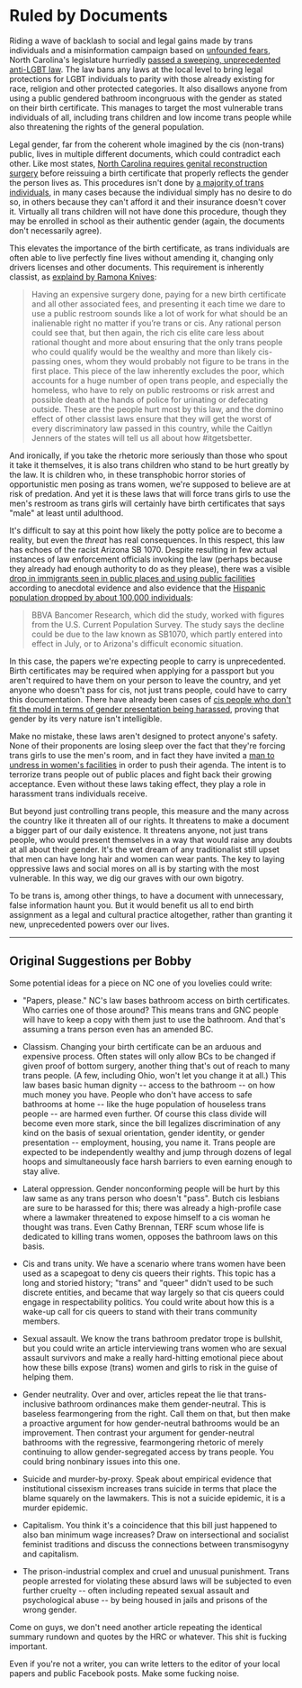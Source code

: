 # Ruled by Documents

Riding a wave of backlash to social and legal gains made by trans individuals and a misinformation campaign based on [unfounded fears](http://mediamatters.org/blog/2014/03/20/debunking-the-big-myth-about-transgender-inclus/198530), North Carolina's legislature hurriedly [passed a sweeping, unprecedented anti-LGBT law](www.vox.com/2016/2/23/11100552/charlotte-north-carolina-lgbtq-pat-mccrory). The law bans any laws at the local level to bring legal protections for LGBT individuals to parity with those already existing for race, religion and other protected categories. It also disallows anyone from using a public gendered bathroom incongruous with the gender as stated on their birth certificate. This manages to target the most vulnerable trans individuals of all, including trans children and low income trans people while also threatening the rights of the general population.

Legal gender, far from the coherent whole imagined by the cis (non-trans) public, lives in multiple different documents, which could contradict each other. Like most states, [North Carolina requires genital reconstruction surgery](http://www.lambdalegal.org/know-your-rights/transgender/changing-birth-certificate-sex-designations) before reissuing a birth certificate that properly reflects the gender the person lives as. This procedures isn't done by [a majority of trans individuals](http://www.advocate.com/politics/transgender/2014/03/13/watch-debunking-surgery-top-priority-trans-people-myth), in many cases because the individual simply has no desire to do so, in others because they can't afford it and their insurance doesn't cover it. Virtually all trans children will not have done this procedure, though they may be enrolled in school as their authentic gender (again, the documents don't necessarily agree).

This elevates the importance of the birth certificate, as trans individuals are often able to live perfectly fine lives without amending it, changing only drivers licenses and other documents. This requirement is inherently classist, as [explaind by Ramona Knives](http://empireofloathing.com/index.php/2016/03/25/guest-post-papers-please/):

> Having an expensive surgery done, paying for a new birth certificate and all other associated fees, and presenting it each time we dare to use a public restroom sounds like a lot of work for what should be an inalienable right no matter if you’re trans or cis. Any rational person could see that, but then again, the rich cis elite care less about rational thought and more about ensuring that the only trans people who could qualify would be the wealthy and more than likely cis-passing ones, whom they would probably not figure to be trans in the first place. This piece of the law inherently excludes the poor, which accounts for a huge number of open trans people, and especially the homeless, who have to rely on public restrooms or risk arrest and possible death at the hands of police for urinating or defecating outside. These are the people hurt most by this law, and the domino effect of other classist laws ensure that they will get the worst of every discriminatory law passed in this country, while the Caitlyn Jenners of the states will tell us all about how #itgetsbetter.

And ironically, if you take the rhetoric more seriously than those who spout it take it themselves, it is also trans children who stand to be hurt greatly by the law. It is children who, in these transphobic horror stories of opportunistic men posing as trans women, we're supposed to believe are at risk of predation. And yet it is these laws that will force trans girls to use the men's restroom as trans girls will certainly have birth certificates that says "male" at least until adulthood.

It's difficult to say at this point how likely the potty police are to become a reality, but even the _threat_ has real consequences. In this respect, this law has echoes of the racist Arizona SB 1070. Despite resulting in few actual instances of law enforcement officials invoking the law (perhaps because they already had enough authority to do as they please), there was a visible [drop in immigrants seen in public places and using public facilities](http://www.marketplace.org/2010/06/14/economy/hispanics-leave-az-over-immigrant-law) according to anecdotal evidence and also evidence that the [Hispanic population dropped by about 100,000 individuals](http://www.nbcnews.com/id/40141843/ns/us_news-immigration_a_nation_divided/):

> BBVA Bancomer Research, which did the study, worked with figures from the U.S. Current Population Survey. The study says the decline could be due to the law known as SB1070, which partly entered into effect in July, or to Arizona's difficult economic situation.

In this case, the papers we're expecting people to carry is unprecedented. Birth certificates may be required when applying for a passport but you aren't required to have them on your person to leave the country, and yet anyone who doesn't pass for cis, not just trans people, could have to carry this documentation. There have already been cases of [cis people who don't fit the mold in terms of gender presentation being harassed](http://lexiecannes.com/2015/06/15/cis-woman-accused-of-being-a-boy-was-manhandled-and-kicked-out-of-a-womens-bathroom-sues/), proving that gender by its very nature isn't intelligible.

Make no mistake, these laws aren't designed to protect anyone's safety. None of their proponents are losing sleep over the fact that they're forcing trans girls to use the men's room, and in fact they have invited a [man to undress in women's facilities](http://www.krem.com/news/local/northwest/man-in-womens-locker-room-cites-gender-rule/45412534) in order to push their agenda. The intent is to terrorize trans people out of public places and fight back their growing acceptance. Even without these laws taking effect, they play a role in harassment trans individuals receive.

But beyond just controlling trans people, this measure and the many across the country like it threaten all of our rights. It threatens to make a document a bigger part of our daily existence. It threatens anyone, not just trans people, who would present themselves in a way that would raise any doubts at all about their gender. It's the wet dream of any traditionalist still upset that men can have long hair and women can wear pants. The key to laying oppressive laws and social mores on all is by starting with the most vulnerable. In this way, we dig our graves with our own bigotry.

To be trans is, among other things, to have a document with unnecessary, false information haunt you. But it would benefit us all to end birth assignment as a legal and cultural practice altogether, rather than granting it new, unprecedented powers over our lives.

* * *

## Original Suggestions per Bobby

Some potential ideas for a piece on NC one of you lovelies could write:

* "Papers, please." NC's law bases bathroom access on birth certificates. Who carries one of those around? This means trans and GNC people will have to keep a copy with them just to use the bathroom. And that's assuming a trans person even has an amended BC.

* Classism. Changing your birth certificate can be an arduous and expensive process. Often states will only allow BCs to be changed if given proof of bottom surgery, another thing that's out of reach to many trans people. (A few, including Ohio, won't let you change it at all.) This law bases basic human dignity -- access to the bathroom -- on how much money you have. People who don't have access to safe bathrooms at home -- like the huge population of houseless trans people -- are harmed even further. Of course this class divide will become even more stark, since the bill legalizes discrimination of any kind on the basis of sexual orientation, gender identity, or gender presentation -- employment, housing, you name it. Trans people are expected to be independently wealthy and jump through dozens of legal hoops and simultaneously face harsh barriers to even earning enough to stay alive.

* Lateral oppression. Gender nonconforming people will be hurt by this law same as any trans person who doesn't "pass". Butch cis lesbians are sure to be harassed for this; there was already a high-profile case where a lawmaker threatened to expose himself to a cis woman he thought was trans. Even Cathy Brennan, TERF scum whose life is dedicated to killing trans women, opposes the bathroom laws on this basis.

* Cis and trans unity. We have a scenario where trans women have been used as a scapegoat to deny cis queers their rights. This topic has a long and storied history; "trans" and "queer" didn't used to be such discrete entities, and became that way largely so that cis queers could engage in respectability politics. You could write about how this is a wake-up call for cis queers to stand with their trans community members.

* Sexual assault. We know the trans bathroom predator trope is bullshit, but you could write an article interviewing trans women who are sexual assault survivors and make a really hard-hitting emotional piece about how these bills expose (trans) women and girls to risk in the guise of helping them.

* Gender neutrality. Over and over, articles repeat the lie that trans-inclusive bathroom ordinances make them gender-neutral. This is baseless fearmongering from the right. Call them on that, but then make a proactive argument for how gender-neutral bathrooms would be an improvement. Then contrast your argument for gender-neutral bathrooms with the regressive, fearmongering rhetoric of merely continuing to allow gender-segregated access by trans people. You could bring nonbinary issues into this one.

* Suicide and murder-by-proxy. Speak about empirical evidence that institutional cissexism increases trans suicide in terms that place the blame squarely on the lawmakers. This is not a suicide epidemic, it is a murder epidemic.

* Capitalism. You think it's a coincidence that this bill just happened to also ban minimum wage increases? Draw on intersectional and socialist feminist traditions and discuss the connections between transmisogyny and capitalism.

* The prison-industrial complex and cruel and unusual punishment. Trans people arrested for violating these absurd laws will be subjected to even further cruelty -- often including repeated sexual assault and psychological abuse -- by being housed in jails and prisons of the wrong gender.

Come on guys, we don't need another article repeating the identical summary rundown and quotes by the HRC or whatever. This shit is fucking important.

Even if you're not a writer, you can write letters to the editor of your local papers and public Facebook posts. Make some fucking noise.